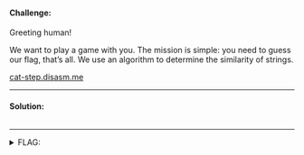 #### Challenge:

Greeting human!

We want to play a game with you. The mission is simple: you need to guess our flag, that’s all. We use an algorithm to determine the similarity of strings.

[cat-step.disasm.me](https://cat-step.disasm.me/)

---

#### Solution:

```bash
```

---

<details><summary>FLAG:</summary>

```
spbctf{easy_web_fuzzing_0t5AFzSG0Oc}
```

</details>
<br/>
